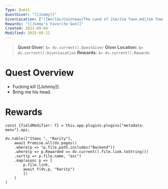 ```yaml
---
Type: Quest
QuestGiver: "[[Jimmy]]"
GiverLocation: ["[[Worlds/Cointeau/The Land of Jim/Jim Town.md|Jim Town]]"]
Rewards: "[[Jimmy's Favorite Gun]]"
Created: 2023-09-04
Modified: 2023-09-22
---
```


> **Quest Giver:** `$= dv.current().QuestGiver`
> **Giver Location:** `$= dv.current().GiverLocation`
> **Rewards:** `$= dv.current().Rewards`

# Quest Overview

- Fucking kill [[Johnny]].
- Bring me his head.

# Rewards

```dataviewjs
const {fieldModifier: f} = this.app.plugins.plugins["metadata-menu"].api;

dv.table(["Items ", "Rarity"],
	await Promise.all(dv.pages()
	.where(p => !p.file.path.includes("Backend"))
	.where(p => p.Rewarded == dv.current().file.link.toString())
	.sort(p => p.file.name, "asc")
	.map(async p => [
		p.file.link, 
		await f(dv,p, "Rarity")
		])
	)
)
```
